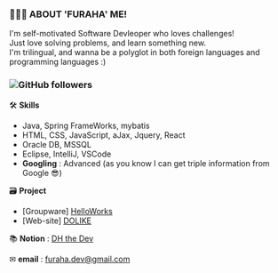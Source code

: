 ### 🏃🏻‍♀️ **ABOUT 'FURAHA' ME!** 
I'm self-motivated Software Devleoper who loves challenges!  
Just love solving problems, and learn something new.  
I'm trilingual, and wanna be a polyglot in both foreign languages and programming languages :)  

### ![GitHub followers](https://img.shields.io/github/followers/pastelto?style=social)


  
🛠 **Skills**
- Java, Spring FrameWorks, mybatis
- HTML, CSS, JavaScript, aJax, Jquery, React 
- Oracle DB, MSSQL
- Eclipse, IntelliJ, VSCode  
- **Googling** : Advanced (as you know I can get triple information from Google 😎)

🗃 **Project**
- [Groupware] [HelloWorks](https://github.com/pastelto/HelloWorks.git)
- [Web-site] [DOLIKE](https://github.com/pastelto/DOLIKE.git)


📚 **Notion** : [DH the Dev](https://furahadev.notion.site/THE-DEV-78beb0f21ef04b59aed28bff95b4f99e)

✉ **email** : furaha.dev@gmail.com
<!--
**KHY0705/KHY0705** is a ✨ _special_ ✨ repository because its `README.md` (this file) appears on your GitHub profile.
Here are some ideas to get you started:
- 🔭 I’m currently working on ...
- 🌱 I’m currently learning ...
- 👯 I’m looking to collaborate on ...
- 🤔 I’m looking for help with ...
- 💬 Ask me about ...
- 📫 How to reach me: ...
- 😄 Pronouns: ...
- ⚡ Fun fact: ...
-->
